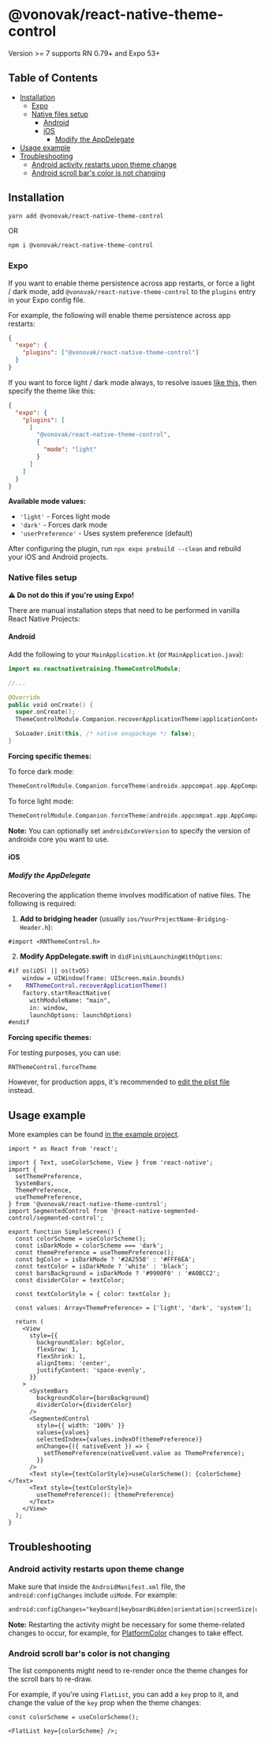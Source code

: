 # @vonovak/react-native-theme-control

Version >= 7 supports RN 0.79+ and Expo 53+

## Table of Contents

- [Installation](#installation)
  - [Expo](#expo)
  - [Native files setup](#native-files-setup)
    - [Android](#android)
    - [iOS](#ios)
      - [Modify the AppDelegate](#modify-the-appdelegate)
- [Usage example](#usage-example)
- [Troubleshooting](#troubleshooting)
  - [Android activity restarts upon theme change](#android-activity-restarts-upon-theme-change)
  - [Android scroll bar's color is not changing](#android-scroll-bars-color-is-not-changing)

## Installation

```bash
yarn add @vonovak/react-native-theme-control
```

OR

```bash
npm i @vonovak/react-native-theme-control
```

### Expo

If you want to enable theme persistence across app restarts, or force a light / dark mode, add `@vonovak/react-native-theme-control` to the `plugins` entry in your Expo config file.

For example, the following will enable theme persistence across app restarts:

```json
{
  "expo": {
    "plugins": ["@vonovak/react-native-theme-control"]
  }
}
```

If you want to force light / dark mode always, to resolve issues [like this](https://github.com/react-native-datetimepicker/datetimepicker/issues/746), then specify the theme like this:

```json
{
  "expo": {
    "plugins": [
      [
        "@vonovak/react-native-theme-control",
        {
          "mode": "light"
        }
      ]
    ]
  }
}
```

**Available mode values:**

- `'light'` - Forces light mode
- `'dark'` - Forces dark mode
- `'userPreference'` - Uses system preference (default)

After configuring the plugin, run `npx expo prebuild --clean` and rebuild your iOS and Android projects.

### Native files setup

**⚠️ Do not do this if you're using Expo!**

There are manual installation steps that need to be performed in vanilla React Native Projects:

#### Android

Add the following to your `MainApplication.kt` (or `MainApplication.java`):

```kotlin
import eu.reactnativetraining.ThemeControlModule;

//...

@Override
public void onCreate() {
  super.onCreate();
  ThemeControlModule.Companion.recoverApplicationTheme(applicationContext);

  SoLoader.init(this, /* native exopackage */ false);
}
```

**Forcing specific themes:**

To force dark mode:

```kotlin
ThemeControlModule.Companion.forceTheme(androidx.appcompat.app.AppCompatDelegate.MODE_NIGHT_YES);
```

To force light mode:

```kotlin
ThemeControlModule.Companion.forceTheme(androidx.appcompat.app.AppCompatDelegate.MODE_NIGHT_NO);
```

**Note:** You can optionally set `androidxCoreVersion` to specify the version of androidx core you want to use.

#### iOS

##### Modify the AppDelegate

Recovering the application theme involves modification of native files. The following is required:

1. **Add to bridging header** (usually `ios/YourProjectName-Bridging-Header.h`):

```objc
#import <RNThemeControl.h>
```

2. **Modify AppDelegate.swift** in `didFinishLaunchingWithOptions`:

```diff
#if os(iOS) || os(tvOS)
    window = UIWindow(frame: UIScreen.main.bounds)
+    RNThemeControl.recoverApplicationTheme()
    factory.startReactNative(
      withModuleName: "main",
      in: window,
      launchOptions: launchOptions)
#endif
```

**Forcing specific themes:**

For testing purposes, you can use:

```objc
RNThemeControl.forceTheme
```

However, for production apps, it's recommended to [edit the plist file](https://stackoverflow.com/a/58034262/2070942) instead.

## Usage example

More examples can be found [in the example project](../example).

```tsx
import * as React from 'react';

import { Text, useColorScheme, View } from 'react-native';
import {
  setThemePreference,
  SystemBars,
  ThemePreference,
  useThemePreference,
} from '@vonovak/react-native-theme-control';
import SegmentedControl from '@react-native-segmented-control/segmented-control';

export function SimpleScreen() {
  const colorScheme = useColorScheme();
  const isDarkMode = colorScheme === 'dark';
  const themePreference = useThemePreference();
  const bgColor = isDarkMode ? '#2A2550' : '#FFF6EA';
  const textColor = isDarkMode ? 'white' : 'black';
  const barsBackground = isDarkMode ? '#9900F0' : '#A0BCC2';
  const dividerColor = textColor;

  const textColorStyle = { color: textColor };

  const values: Array<ThemePreference> = ['light', 'dark', 'system'];

  return (
    <View
      style={{
        backgroundColor: bgColor,
        flexGrow: 1,
        flexShrink: 1,
        alignItems: 'center',
        justifyContent: 'space-evenly',
      }}
    >
      <SystemBars
        backgroundColor={barsBackground}
        dividerColor={dividerColor}
      />
      <SegmentedControl
        style={{ width: '100%' }}
        values={values}
        selectedIndex={values.indexOf(themePreference)}
        onChange={({ nativeEvent }) => {
          setThemePreference(nativeEvent.value as ThemePreference);
        }}
      />
      <Text style={textColorStyle}>useColorScheme(): {colorScheme}</Text>
      <Text style={textColorStyle}>
        useThemePreference(): {themePreference}
      </Text>
    </View>
  );
}
```

## Troubleshooting

### Android activity restarts upon theme change

Make sure that inside the `AndroidManifest.xml` file, the `android:configChanges` include `uiMode`. For example:

```xml
android:configChanges="keyboard|keyboardHidden|orientation|screenSize|uiMode"
```

**Note:** Restarting the activity might be necessary for some theme-related changes to occur, for example, for [PlatformColor](https://reactnative.dev/docs/platformcolor) changes to take effect.

### Android scroll bar's color is not changing

The list components might need to re-render once the theme changes for the scroll bars to re-draw.

For example, if you're using `FlatList`, you can add a `key` prop to it, and change the value of the `key` prop when the theme changes:

```tsx
const colorScheme = useColorScheme();

<FlatList key={colorScheme} />;
```
